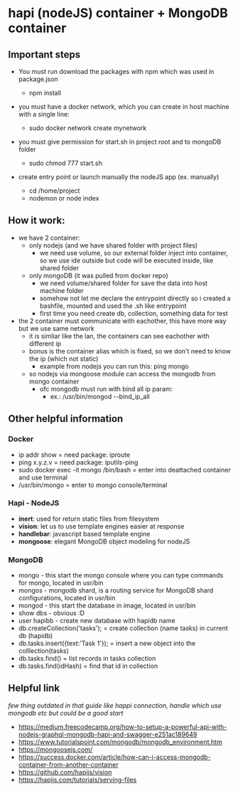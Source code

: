 # hapi (nodeJS) container + MongoDB container

## Important steps

* You must run download the packages with npm which was used in package.json
    * npm install

* you must have a docker network, which you can create in host machine with a single line:
    * sudo docker network create mynetwork

* you must give permission for start.sh in project root and to mongoDB folder
    * sudo chmod 777 start.sh

* create entry point or launch manually the nodeJS app (ex. manually)
    * cd /home/project
    * nodemon or node index


## How it work:

* we have 2 container:
    * only nodejs (and we have shared folder with project files)
        * we need use volume, so our external folder inject into container, so we use ide outside but code will be executed inside, like shared folder
    * only mongoDB (it was pulled from docker repo)
        * we need volume/shared folder for save the data into host machine folder
        * somehow not let me declare the entrypoint directly so i created a bashfile, mounted and used the .sh like entrypoint
        * first time you need create db, collection, something data for test
* the 2 container must communicate with eachother, this have more way but we use same network
    * it is simliar like the lan, the containers can see eachother with different ip
    * bonus is the container alias which is fixed, so we don't need to know the ip (which not static)
        * example from nodejs you can run this: ping mongo
    * so nodejs via mongoose module can access the mongodb from mongo container
        * ofc mongodb must run with bind all ip param:
             * ex.: /usr/bin/mongod --bind_ip_all


## Other helpful information

### Docker
* ip addr show = need package: iproute
* ping x.y.z.v = need package: iputils-ping
* sudo docker exec -it mongo /bin/bash = enter into deattached container and use terminal
* /usr/bin/mongo = enter to mongo console/terminal

### Hapi - NodeJS
* **inert**: used for return static files from filesystem
* **vision**: let us to use template engines easier at response
* **handlebar**: javascript based template engine
* **mongoose**: elegant MongoDB object modeling for nodeJS

### MongoDB
* mongo - this start the mongo console where you can type commands for mongo, located in usr/bin
* mongos - mongodb shard, is a routing service for MongoDB shard configurations, located in usr/bin
* mongod - this start the database in image, located in usr/bin
* show dbs - obvious :D
* user hapibb - create new database with hapidb name
* db.createCollection('tasks'); = create collection (name tasks) in current db (hapidb)
* db.tasks.insert({text:'Task 1'}); = insert a new object into the colllection(tasks)
* db.tasks.find() = list records in tasks collection
* db.tasks.find(idHash) = find that id in collection


## Helpful link

*few thing outdated in that guide like happi connection, handle which use mongodb etc but could be a good start*

* https://medium.freecodecamp.org/how-to-setup-a-powerful-api-with-nodejs-graphql-mongodb-hapi-and-swagger-e251ac189649
* https://www.tutorialspoint.com/mongodb/mongodb_environment.htm
* https://mongoosejs.com/
* https://success.docker.com/article/how-can-i-access-mongodb-container-from-another-container
* https://github.com/hapijs/vision
* https://hapijs.com/tutorials/serving-files
